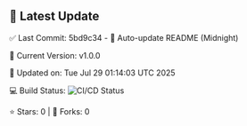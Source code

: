 ## 🚀 Latest Update

✅ Last Commit: 5bd9c34 - 🤖 Auto-update README (Midnight)

🌟 Current Version: v1.0.0

📅 Updated on: Tue Jul 29 01:14:03 UTC 2025

💻 Build Status: ![CI/CD Status](https://github.com/SaiAryan1784/wedding_frontend/actions/workflows/update-readme.yml/badge.svg)

⭐️ Stars: 0 | 🍴 Forks: 0
